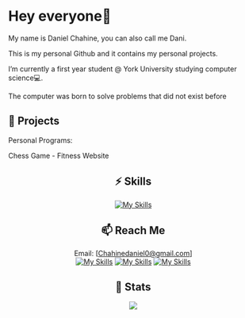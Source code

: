 # Hey everyone👋
My name is Daniel Chahine, you can also call me Dani.

This is my personal Github and it contains my personal projects.

I’m currently a first year student @ York University studying computer science💻.

The computer was born to solve problems that did not exist before

## 🚧 Projects

Personal Programs:

Chess Game - Fitness Website

<div align="center">

## ⚡️ Skills

[![My Skills](https://skillicons.dev/icons?i=py,java,html,cs,arduino,eclipse,vscode,figma)](https://github.com/DanielChahine0)

</div>

<div align="center">
  
## 📫 Reach Me
  
Email: [Chahinedaniel0@gmail.com]
<br>
[![My Skills](https://skillicons.dev/icons?i=linkedin)](https://www.linkedin.com/in/daniel-chahine-68355820a/)
[![My Skills](https://skillicons.dev/icons?i=github)](https://github.com/DanielChahine0)
[![My Skills](https://skillicons.dev/icons?i=instagram)](https://www.instagram.com/dxni.ch/)
</div>

<div align="center">
  
## 🔖 Stats

  ![](https://komarev.com/ghpvc/?username=DanielChahine0&color=209ac9)

</div>
